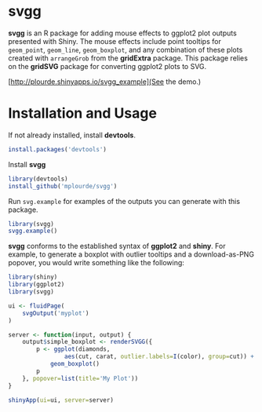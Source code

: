 svgg
================================
**svgg** is an R package for adding mouse effects to ggplot2 plot outputs presented with Shiny. The mouse effects include point tooltips for `geom_point`, `geom_line`, `geom_boxplot`, and any combination of these plots created with `arrangeGrob` from the **gridExtra** package. This package relies on the **gridSVG** package for converting ggplot2 plots to SVG.

[http://plourde.shinyapps.io/svgg_example](See the demo.)

Installation and Usage
================================
If not already installed, install **devtools**.

```r
install.packages('devtools')
```

Install **svgg**
```r
library(devtools)
install_github('mplourde/svgg')
```

Run `svg.example` for examples of the outputs you can generate with this package.

```r
library(svgg)
svgg.example()
```

**svgg** conforms to the established syntax of **ggplot2** and **shiny**. For example, to generate a boxplot with outlier tooltips and a download-as-PNG popover, you would write something like the
following:

```r
library(shiny)
library(ggplot2)
library(svgg)

ui <- fluidPage(
    svgOutput('myplot')
)

server <- function(input, output) {
    output$simple_boxplot <- renderSVGG({
        p <- ggplot(diamonds, 
                aes(cut, carat, outlier.labels=I(color), group=cut)) + 
            geom_boxplot()
        p
    }, popover=list(title='My Plot'))
}

shinyApp(ui=ui, server=server)
```
